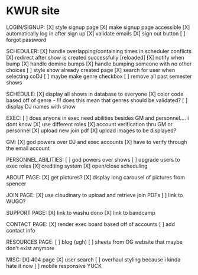 # KWUR site

LOGIN/SIGNUP:
[X] style signup page
[X] make signup page accessible
[X] automatically log in after sign up 
[X] validate emails
[X] sign out button
[ ] forgot password


SCHEDULER:
[X] handle overlapping/containing times in scheduler conflicts
[X] redirect after show is created successfully [reloaded]
[X] notify when bump
[X] handle domino bumps 
[X] handle bumping someone with no other choices
[ ] style show already created page
[X] search for user when selecting coDJ
[ ] maybe make genre checkbox
[ ] remove all past semester shows

SCHEDULE: 
[X] display all shows in database to everyone
[X] color code based off of genre
    - !!! does this mean that genres should be validated? 
[ ] display DJ names with show

EXEC: 
[ ] does anyone in exec need abilities besides GM and personnel.... i dont know
[X] use different roles 
[X] account verification thru GM or personnel
[X] upload new join pdf 
[X] upload images to be displayed? 

GM:
[X] god powers over DJ and exec accounts
[X] have to verify through the email account


PERSONNEL ABILITIES:
[ ] god powers over shows
[ ] upgrade users to exec roles
[X] crediting system
[X] open/close scheduling

ABOUT PAGE:
[X] get pictures?
[X] display long carousel of pictures from spencer

JOIN PAGE:
[X] use cloudinary to upload and retrieve join PDFs
[ ] link to WUGO?

SUPPORT PAGE:
[X] link to washu dono
[X] link to bandcamp


CONTACT PAGE:
[X] render exec board based off of accounts
[ ] add contact info 

RESOURCES PAGE: 
[ ] blog (ugh)
[ ] sheets from OG website that maybe don't exist anymore

MISC:
[X] 404 page
[X] user search
[ ] overhaul styling because i kinda hate it now
[ ] mobile responsive YUCK